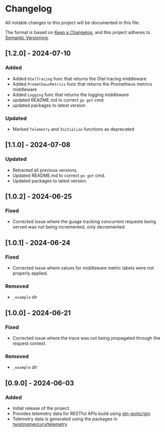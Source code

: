 # Changelog

All notable changes to this project will be documented in this file.

The format is based on [Keep a Changelog](https://keepachangelog.com/en/1.0.0/),
and this project adheres to [Semantic Versioning](https://semver.org/spec/v2.0.0.html).

## [1.2.0]  - 2024-07-10

### Added
- Added `OtelTracing` func that returns the Otel tracing middleware
- Added `PrometheusMetrics` func that returns the Prometheus metrics middleware
- Added `Logging` func that returns the logging middleware
- updated README.md to correct `go get` cmd
- updated packages to latest version

### Updated
- Marked `Telemetry` and `Initialize` functions as deprecated

## [1.1.0]  - 2024-07-08

### Updated
- Retracted all previous versions.
- Updated README.md to correct `go get` cmd.
- Updated packages to latest version.

## [1.0.2]  - 2024-06-25

### Fixed
- Corrected issue where the guage tracking concurrent requests being served was not being incremented, only decremented.

## [1.0.1] - 2024-06-24

### Fixed
- Corrected issue where values for middleware metric labels were not properly applied.

### Removed
- `_example` dir

## [1.0.0] - 2024-06-21

### Fixed
- Corrected issue where the trace was not being propagated through the request context.

### Removed
- `_example` dir

## [0.9.0] - 2024-06-03

### Added
- Initial release of the project.
- Provides telemetry data for RESTful APIs build using [gin-gonic/gin](https://github.com/gin-gonic/gin).
- Telemetry data is generated using the packages in [twistingmercury/telemetry](https://github.com/twistingmercury/telemetry)

